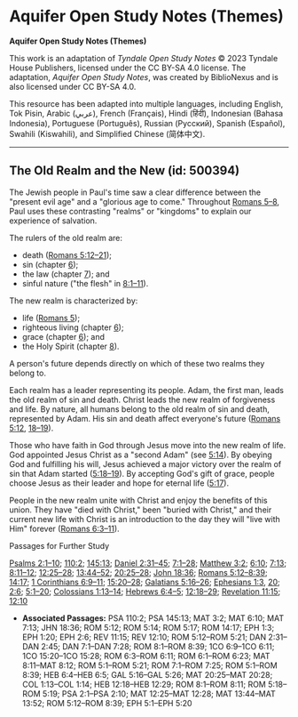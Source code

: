 # Aquifer Open Study Notes (Themes)

**Aquifer Open Study Notes (Themes)**

This work is an adaptation of *Tyndale Open Study Notes* © 2023 Tyndale House Publishers, licensed under the CC BY\-SA 4\.0 license. The adaptation, *Aquifer Open Study Notes*, was created by BiblioNexus and is also licensed under CC BY\-SA 4\.0\.

This resource has been adapted into multiple languages, including English, Tok Pisin, Arabic (عربي), French (Français), Hindi (हिंदी), Indonesian (Bahasa Indonesia), Portuguese (Português), Russian (Русский), Spanish (Español), Swahili (Kiswahili), and Simplified Chinese (简体中文).



--------------------------------

## The Old Realm and the New (id: 500394)

The Jewish people in Paul's time saw a clear difference between the "present evil age" and a "glorious age to come." Throughout [Romans 5–8](https://ref.ly/Rom5:1-Rom8:39), Paul uses these contrasting "realms" or "kingdoms" to explain our experience of salvation. 

The rulers of the old realm are: 

* death ([Romans 5:12–21](https://ref.ly/Rom5:12-Rom5:21));
* sin (chapter [6](https://ref.ly/Rom6:1-Rom6:23));
* the law (chapter [7](https://ref.ly/Rom7:1-Rom7:25)); and
* sinful nature ("the flesh" in [8:1–11](https://ref.ly/Rom8:1-Rom8:11)).

The new realm is characterized by:

* life ([Romans 5](https://ref.ly/Rom5:1-Rom5:21));
* righteous living (chapter [6](https://ref.ly/Rom6:1-Rom6:23));
* grace (chapter [6](https://ref.ly/Rom6:1-Rom6:23)); and
* the Holy Spirit (chapter [8](https://ref.ly/Rom8:1-Rom8:39)).

A person's future depends directly on which of these two realms they belong to.

Each realm has a leader representing its people. Adam, the first man, leads the old realm of sin and death. Christ leads the new realm of forgiveness and life. By nature, all humans belong to the old realm of sin and death, represented by Adam. His sin and death affect everyone's future ([Romans 5:12](https://ref.ly/Rom5:12), [18–19](https://ref.ly/Rom5:18-Rom5:19)). 

Those who have faith in God through Jesus move into the new realm of life. God appointed Jesus Christ as a "second Adam" (see [5:14](https://ref.ly/Rom5:14)). By obeying God and fulfilling his will, Jesus achieved a major victory over the realm of sin that Adam started ([5:18–19](https://ref.ly/Rom5:18-Rom5:19)). By accepting God's gift of grace, people choose Jesus as their leader and hope for eternal life ([5:17](https://ref.ly/Rom5:17)).

People in the new realm unite with Christ and enjoy the benefits of this union. They have "died with Christ," been "buried with Christ," and their current new life with Christ is an introduction to the day they will "live with Him" forever ([Romans 6:3–11](https://ref.ly/Rom6:3-Rom6:11)).

Passages for Further Study

[Psalms 2:1–10](https://ref.ly/Ps2:1-Ps2:10); [110:2](https://ref.ly/Ps110:2); [145:13](https://ref.ly/Ps145:13); [Daniel 2:31–45](https://ref.ly/Dan2:31-Dan2:45); [7:1–28](https://ref.ly/Dan7:1-Dan7:28); [Matthew 3:2](https://ref.ly/Matt3:2); [6:10](https://ref.ly/Matt6:10); [7:13](https://ref.ly/Matt7:13); [8:11–12](https://ref.ly/Matt8:11-Matt8:12); [12:25–28](https://ref.ly/Matt12:25-Matt12:28); [13:44–52](https://ref.ly/Matt13:44-Matt13:52); [20:25–28](https://ref.ly/Matt20:25-Matt20:28); [John 18:36](https://ref.ly/John18:36); [Romans 5:12–8:39](https://ref.ly/Rom5:12-Rom8:39); [14:17](https://ref.ly/Rom14:17); [1 Corinthians 6:9–11](https://ref.ly/1Cor6:9-1Cor6:11); [15:20–28](https://ref.ly/1Cor15:20-1Cor15:28); [Galatians 5:16–26](https://ref.ly/Gal5:16-Gal5:26); [Ephesians 1:3](https://ref.ly/Eph1:3), [20](https://ref.ly/Eph1:20); [2:6](https://ref.ly/Eph2:6); [5:1–20](https://ref.ly/Eph5:1-Eph5:20); [Colossians 1:13–14](https://ref.ly/Col1:13-Col1:14); [Hebrews 6:4–5](https://ref.ly/Heb6:4-Heb6:5); [12:18–29](https://ref.ly/Heb12:18-Heb12:29); [Revelation 11:15](https://ref.ly/Rev11:15); [12:10](https://ref.ly/Rev12:10)

* **Associated Passages:** PSA 110:2; PSA 145:13; MAT 3:2; MAT 6:10; MAT 7:13; JHN 18:36; ROM 5:12; ROM 5:14; ROM 5:17; ROM 14:17; EPH 1:3; EPH 1:20; EPH 2:6; REV 11:15; REV 12:10; ROM 5:12–ROM 5:21; DAN 2:31–DAN 2:45; DAN 7:1–DAN 7:28; ROM 8:1–ROM 8:39; 1CO 6:9–1CO 6:11; 1CO 15:20–1CO 15:28; ROM 6:3–ROM 6:11; ROM 6:1–ROM 6:23; MAT 8:11–MAT 8:12; ROM 5:1–ROM 5:21; ROM 7:1–ROM 7:25; ROM 5:1–ROM 8:39; HEB 6:4–HEB 6:5; GAL 5:16–GAL 5:26; MAT 20:25–MAT 20:28; COL 1:13–COL 1:14; HEB 12:18–HEB 12:29; ROM 8:1–ROM 8:11; ROM 5:18–ROM 5:19; PSA 2:1–PSA 2:10; MAT 12:25–MAT 12:28; MAT 13:44–MAT 13:52; ROM 5:12–ROM 8:39; EPH 5:1–EPH 5:20

